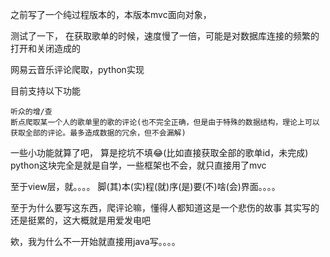 之前写了一个纯过程版本的，本版本mvc面向对象，

测试了一下， 在获取歌单的时候，速度慢了一倍，可能是对数据库连接的频繁的打开和关闭造成的




网易云音乐评论爬取，python实现

目前支持以下功能

    听众的增/查
    断点爬取某一个人的歌单里的歌的评论(也不完全正确，但是由于特殊的数据结构，理论上可以获取全部的评论。最多造成数据的冗余，但不会漏解)

一些小功能就算了吧， 算是挖坑不填😂(比如直接获取全部的歌单id，未完成)
python这块完全是就是自学，一些框架也不会，就只直接用了mvc

至于view层，就。。。。
脚(其)本(实)程(就)序(是)要(不)啥(会)界面。。。。

至于为什么要写这东西，爬评论嘛，懂得人都知道这是一个悲伤的故事
其实写的还是挺累的，这大概就是用爱发电吧



欸，我为什么不一开始就直接用java写。。。。




